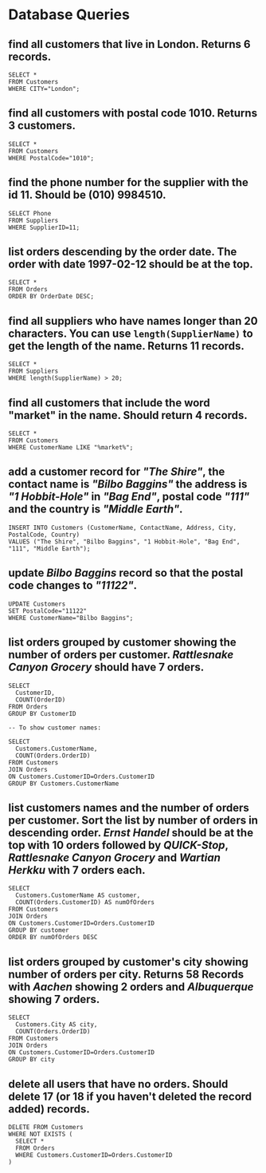 # Database Queries

## find all customers that live in London. Returns 6 records.
```
SELECT *
FROM Customers
WHERE CITY="London";
```

## find all customers with postal code 1010. Returns 3 customers.
```
SELECT *
FROM Customers
WHERE PostalCode="1010";
```

## find the phone number for the supplier with the id 11. Should be (010) 9984510.
```
SELECT Phone
FROM Suppliers
WHERE SupplierID=11;
```

## list orders descending by the order date. The order with date 1997-02-12 should be at the top.
```
SELECT *
FROM Orders
ORDER BY OrderDate DESC;
```

## find all suppliers who have names longer than 20 characters. You can use `length(SupplierName)` to get the length of the name. Returns 11 records.
```
SELECT *
FROM Suppliers
WHERE length(SupplierName) > 20;
```

## find all customers that include the word "market" in the name. Should return 4 records.
```
SELECT *
FROM Customers
WHERE CustomerName LIKE "%market%";
```

## add a customer record for _"The Shire"_, the contact name is _"Bilbo Baggins"_ the address is _"1 Hobbit-Hole"_ in _"Bag End"_, postal code _"111"_ and the country is _"Middle Earth"_.
```
INSERT INTO Customers (CustomerName, ContactName, Address, City, PostalCode, Country) 
VALUES ("The Shire", "Bilbo Baggins", "1 Hobbit-Hole", "Bag End", "111", "Middle Earth");
```

## update _Bilbo Baggins_ record so that the postal code changes to _"11122"_.
```
UPDATE Customers 
SET PostalCode="11122" 
WHERE CustomerName="Bilbo Baggins";
```

## list orders grouped by customer showing the number of orders per customer. _Rattlesnake Canyon Grocery_ should have 7 orders.
```
SELECT 
  CustomerID,
  COUNT(OrderID)
FROM Orders
GROUP BY CustomerID
```
```
-- To show customer names:

SELECT 
  Customers.CustomerName,
  COUNT(Orders.OrderID)
FROM Customers
JOIN Orders
ON Customers.CustomerID=Orders.CustomerID
GROUP BY Customers.CustomerName
```

## list customers names and the number of orders per customer. Sort the list by number of orders in descending order. _Ernst Handel_ should be at the top with 10 orders followed by _QUICK-Stop_, _Rattlesnake Canyon Grocery_ and _Wartian Herkku_ with 7 orders each.
```
SELECT 
  Customers.CustomerName AS customer, 
  COUNT(Orders.CustomerID) AS numOfOrders
FROM Customers
JOIN Orders
ON Customers.CustomerID=Orders.CustomerID
GROUP BY customer
ORDER BY numOfOrders DESC
```


## list orders grouped by customer's city showing number of orders per city. Returns 58 Records with _Aachen_ showing 2 orders and _Albuquerque_ showing 7 orders.
```
SELECT 
  Customers.City AS city,
  COUNT(Orders.OrderID)
FROM Customers
JOIN Orders
ON Customers.CustomerID=Orders.CustomerID
GROUP BY city
```

## delete all users that have no orders. Should delete 17 (or 18 if you haven't deleted the record added) records.
```
DELETE FROM Customers
WHERE NOT EXISTS (
  SELECT *
  FROM Orders
  WHERE Customers.CustomerID=Orders.CustomerID
)
```
